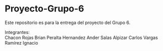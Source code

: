 # Proyecto-Grupo-6
Este repositorio es para la entrega del proyecto del Grupo 6.


Integrantes:   
Chacon Rojas Brian
Peralta Hernandez Ander
Salas Alpizar Carlos
Vargas Ramírez Ignacio
